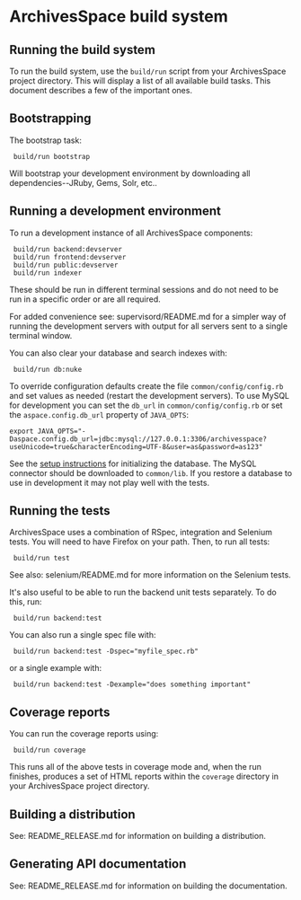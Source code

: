 ArchivesSpace build system
==========================

## Running the build system

To run the build system, use the `build/run` script from your
ArchivesSpace project directory.  This will display a list of all
available build tasks.  This document describes a few of the important
ones.


## Bootstrapping

The bootstrap task:

     build/run bootstrap

Will bootstrap your development environment by downloading all
dependencies--JRuby, Gems, Solr, etc..


## Running a development environment

To run a development instance of all ArchivesSpace components:

     build/run backend:devserver
     build/run frontend:devserver
     build/run public:devserver
     build/run indexer

These should be run in different terminal sessions and do not need to be run
in a specific order or are all required.

For added convenience see: supervisord/README.md for a simpler way of running
the development servers with output for all servers sent to a single terminal
window.

You can also clear your database and search indexes with:

     build/run db:nuke

To override configuration defaults create the file `common/config/config.rb`
and set values as needed (restart the development servers). To use MySQL
for development you can set the `db_url` in `common/config/config.rb` or set
the `aspace.config.db_url` property of `JAVA_OPTS`:

```
export JAVA_OPTS="-Daspace.config.db_url=jdbc:mysql://127.0.0.1:3306/archivesspace?useUnicode=true&characterEncoding=UTF-8&user=as&password=as123"
```

See the [setup instructions](https://github.com/archivesspace/archivesspace/#running-archivesspace-against-mysql) for initializing the database.
The MySQL connector should be downloaded to `common/lib`. If you restore a
database to use in development it may not play well with the tests.

## Running the tests

ArchivesSpace uses a combination of RSpec, integration and Selenium
tests.  You will need to have Firefox on your path.  Then, to run all
tests:

     build/run test

See also: selenium/README.md for more information on the Selenium
tests.

It's also useful to be able to run the backend unit tests separately.
To do this, run:

     build/run backend:test

You can also run a single spec file with:

     build/run backend:test -Dspec="myfile_spec.rb"

or a single example with:

     build/run backend:test -Dexample="does something important"


## Coverage reports

You can run the coverage reports using:

     build/run coverage

This runs all of the above tests in coverage mode and, when the run
finishes, produces a set of HTML reports within the `coverage`
directory in your ArchivesSpace project directory.


## Building a distribution

See: README_RELEASE.md for information on building a distribution.

## Generating API documentation

See: README_RELEASE.md for information on building the documentation.
